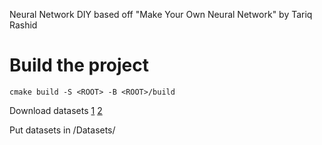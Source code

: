 Neural Network DIY based off "Make Your Own Neural Network" by Tariq Rashid

# Build the project

```
cmake build -S <ROOT> -B <ROOT>/build
```

Download datasets [1](http://www.pjreddie.com/media/files/mnist_train.csv) [2](http://www.pjreddie.com/media/files/mnist_test.csv)

Put datasets in <ROOT>/Datasets/
